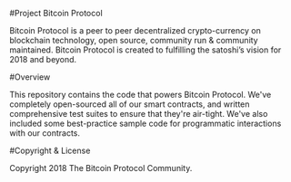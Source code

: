 #Project Bitcoin Protocol

Bitcoin Protocol is a peer to peer decentralized crypto-currency on blockchain technology, open source, community run & community maintained. Bitcoin Protocol is created to fulfilling the satoshi’s vision for 2018 and beyond.

#Overview

This repository contains the code that powers Bitcoin Protocol. We've completely open-sourced all of our smart contracts, and written comprehensive test suites to ensure that they're air-tight. We've also included some best-practice sample code for programmatic interactions with our contracts.

#Copyright & License

Copyright 2018 The Bitcoin Protocol Community. 
